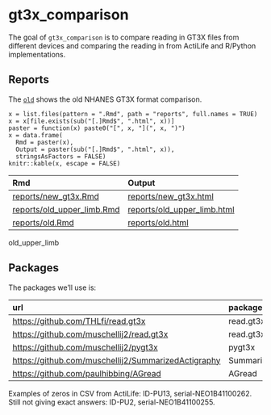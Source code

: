 
<!-- README.md is generated from README.Rmd. Please edit that file -->

gt3x\_comparison
================

<!-- badges: start -->
<!-- badges: end -->

The goal of `gt3x_comparison` is to compare reading in GT3X files from
different devices and comparing the reading in from ActiLife and
R/Python implementations.

Reports
-------

The [`old`](reports/old.html) shows the old NHANES GT3X format
comparison.

    x = list.files(pattern = ".Rmd", path = "reports", full.names = TRUE)
    x = x[file.exists(sub("[.]Rmd$", ".html", x))]
    paster = function(x) paste0("[", x, "](", x, ")")
    x = data.frame(
      Rmd = paster(x),
      Output = paster(sub("[.]Rmd$", ".html", x)),
      stringsAsFactors = FALSE)
    knitr::kable(x, escape = FALSE)

| Rmd                                                        | Output                                                       |
|:-----------------------------------------------------------|:-------------------------------------------------------------|
| [reports/new\_gt3x.Rmd](reports/new_gt3x.Rmd)              | [reports/new\_gt3x.html](reports/new_gt3x.html)              |
| [reports/old\_upper\_limb.Rmd](reports/old_upper_limb.Rmd) | [reports/old\_upper\_limb.html](reports/old_upper_limb.html) |
| [reports/old.Rmd](reports/old.Rmd)                         | [reports/old.html](reports/old.html)                         |

old\_upper\_limb

Packages
--------

The packages we’ll use is:

| url                                                                                                                               | package              |
|:----------------------------------------------------------------------------------------------------------------------------------|:---------------------|
| <a href="https://github.com/THLfi/read.gt3x" class="uri">https://github.com/THLfi/read.gt3x</a>                                   | read.gt3x            |
| <a href="https://github.com/muschellij2/read.gt3x" class="uri">https://github.com/muschellij2/read.gt3x</a>                       | read.gt3x            |
| <a href="https://github.com/muschellij2/pygt3x" class="uri">https://github.com/muschellij2/pygt3x</a>                             | pygt3x               |
| <a href="https://github.com/muschellij2/SummarizedActigraphy" class="uri">https://github.com/muschellij2/SummarizedActigraphy</a> | SummarizedActigraphy |
| <a href="https://github.com/paulhibbing/AGread" class="uri">https://github.com/paulhibbing/AGread</a>                             | AGread               |

Examples of zeros in CSV from ActiLife: ID-PU13, serial-NEO1B41100262.
Still not giving exact answers: ID-PU2, serial-NEO1B41100255.
